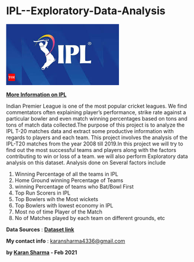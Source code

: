 # IPL--Exploratory-Data-Analysis

![](https://github.com/KaranSharma18/IPL-Exploratory-Data-Analysis/blob/main/IpL%20image.jpg)

__[**More Information on IPL**](https://en.wikipedia.org/wiki/Indian_Premier_League)__

Indian Premier League is one of the most popular cricket leagues. We find commentators often explaining player’s performance, strike rate against a particular bowler and even match winning percentages based on tons and tons of match data collected.The purpose of this project is to analyze the IPL T-20 matches data and extract some productive information with regards to players and each team. This project involves the analysis of the IPL-T20 matches from the year 2008 till 2019.In this project we will try to find out the most successful teams and players along with the factors contributing to win or loss of a team. we will also perform Exploratory data analysis on this dataset. Analysis done on Several factors include

  1. Winning Percentage of all the teams in IPL
  2. Home Ground winning Percentage of Teams
  3. winning Percentage of teams who Bat/Bowl First
  4. Top Run Scorers in IPL
  5. Top Bowlers wih the Most wickets
  6. Top Bowlers with lowest economy in IPL
  7. Most no of time Player of the Match
  8. No of Matches played by each team on different grounds, etc

**Data Sources** : __[Dataset link](https://bit.ly/34SRn3b)__


**My contact info** : karansharma4336@gmail.com

**by __[Karan Sharma](https://github.com/KaranSharma18)__ - Feb 2021**
